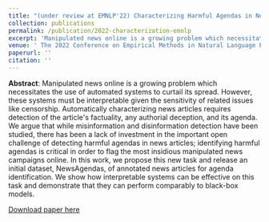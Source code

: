 ```yaml
---
title: "(under review at EMNLP'22) Characterizing Harmful Agendas in News Articles"
collection: publications
permalink: /publication/2022-characterization-emnlp
excerpt: 'Manipulated news online is a growing problem which necessitates the use of automated systems to curtail its spread. However, these systems must be interpretable given the sensitivity of related issues like censorship. Automatically characterizing news articles requires detection of the article's factuality, any authorial deception, and its agenda. We argue that while misinformation and disinformation detection have been studied, there has been a lack of investment in the important open challenge of detecting harmful agendas in news articles; identifying harmful agendas is critical in order to flag the most insidious manipulated news campaigns online. In this work, we propose this new task and release an initial dataset, NewsAgendas, of annotated news articles for agenda identification. We show how interpretable systems can be effective on this task and demonstrate that they can perform comparably to black-box models.'
venue: ' The 2022 Conference on Empirical Methods in Natural Language Processing '
paperurl: ''
citation: ''
---
```

**Abstract**: Manipulated news online is a growing problem which necessitates the use of automated systems to curtail its spread. However, these systems must be interpretable given the sensitivity of related issues like censorship. Automatically characterizing news articles requires detection of the article's factuality, any authorial deception, and its agenda. We argue that while misinformation and disinformation detection have been studied, there has been a lack of investment in the important open challenge of detecting harmful agendas in news articles; identifying harmful agendas is critical in order to flag the most insidious manipulated news campaigns online. In this work, we propose this new task and release an initial dataset, NewsAgendas, of annotated news articles for agenda identification. We show how interpretable systems can be effective on this task and demonstrate that they can perform comparably to black-box models.


[Download paper here]()

<!-- Recommended citation:  -->